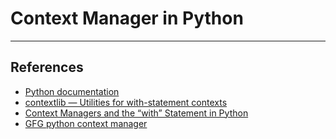 # Context Manager in Python

---

## References

* [Python documentation](https://docs.python.org/3/reference/datamodel.html#context-managers)
* [contextlib — Utilities for with-statement contexts](https://docs.python.org/3/library/contextlib.html)
* [Context Managers and the “with” Statement in Python](https://dbader.org/blog/python-context-managers-and-with-statement)
* [GFG python context manager](https://www.geeksforgeeks.org/context-manager-in-python/)
